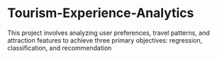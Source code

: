 # Tourism-Experience-Analytics
This project involves analyzing user preferences, travel patterns, and attraction features to achieve three primary objectives: regression, classification, and recommendation

